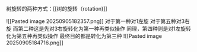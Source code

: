 树旋转的两种方式：[[树的旋转（rotation)]]

![[Pasted image 20250905182357.png]]
对于第一种对1左旋
对于第五种对3右旋
而第二种这是先对3右旋转化为第一种再类似操作
同理，第四种则是对1左旋转化为第五种再类似操作
最终目的都是转化为第三种
![[Pasted image 20250905184716.png]]

